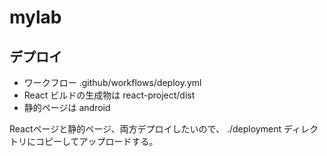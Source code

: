 # mylab


## デプロイ

- ワークフロー
  .github/workflows/deploy.yml
- React ビルドの生成物は react-project/dist
- 静的ページは android

Reactページと静的ページ、両方デプロイしたいので、
./deployment ディレクトリにコピーしてアップロードする。